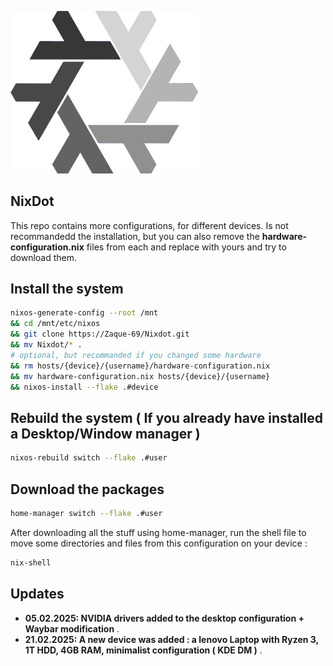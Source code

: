 <p align = "cenleftter">
  <img width="300" alt="webui" src="assets/readme/logo.png">
</p>

## NixDot 

This repo contains more configurations, for different devices. Is not recommandedd the installation, but you can also remove the **hardware-configuration.nix** files from each and replace with yours and try to download them. 

## Install the system 
   ```bash
   nixos-generate-config --root /mnt 
   && cd /mnt/etc/nixos 
   && git clone https://Zaque-69/Nixdot.git 
   && mv Nixdot/* . 
   # optional, but recommanded if you changed some hardware
   && rm hosts/{device}/{username}/hardware-configuration.nix 
   && mv hardware-configuration.nix hosts/{device}/{username} 
   && nixos-install --flake .#device
   ```

## Rebuild the system ( If you already have installed a Desktop/Window manager )
   ```bash
   nixos-rebuild switch --flake .#user
   ```

## Download the packages
  ``` bash
  home-manager switch --flake .#user
  ```

After downloading all the stuff using home-manager, run the shell file to move some directories and files from this configuration on your device : 

  ```bash
  nix-shell
  ```
## Updates
- **05.02.2025: NVIDIA drivers added to the desktop configuration + Waybar modification** .
- **21.02.2025: A new device was added : a lenovo Laptop with Ryzen 3, 1T HDD, 4GB RAM, minimalist configuration ( KDE DM )** .
